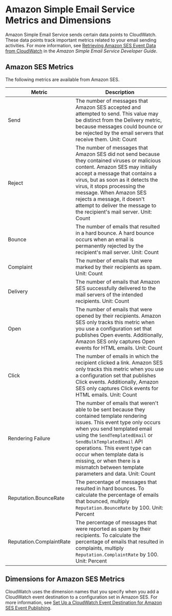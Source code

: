 # Amazon Simple Email Service Metrics and Dimensions<a name="ses-metricscollected"></a>

Amazon Simple Email Service sends certain data points to CloudWatch\. These data points track important metrics related to your email sending activities\. For more information, see [Retrieving Amazon SES Event Data from CloudWatch](http://docs.aws.amazon.com/ses/latest/DeveloperGuide/event-publishing-retrieving-cloudwatch.html) in the *Amazon Simple Email Service Developer Guide*\.

## Amazon SES Metrics<a name="ses-event-metrics"></a>

The following metrics are available from Amazon SES\.


| Metric | Description | 
| --- | --- | 
|  Send  |  The number of messages that Amazon SES accepted and attempted to send\. This value may be distinct from the Delivery metric, because messages could bounce or be rejected by the email servers that receive them\. Unit: Count  | 
|  Reject  |  The number of messages that Amazon SES did not send because they contained viruses or malicious content\. Amazon SES may initially accept a message that contains a virus, but as soon as it detects the virus, it stops processing the message\. When Amazon SES rejects a message, it doesn't attempt to deliver the message to the recipient's mail server\. Unit: Count  | 
|  Bounce  |  The number of emails that resulted in a hard bounce\. A hard bounce occurs when an email is permanently rejected by the recipient's mail server\. Unit: Count  | 
|  Complaint  |  The number of emails that were marked by their recipients as spam\. Unit: Count  | 
|  Delivery  |  The number of emails that Amazon SES successfully delivered to the mail servers of the intended recipients\. Unit: Count  | 
|  Open  |  The number of emails that were opened by their recipients\. Amazon SES only tracks this metric when you use a configuration set that publishes Open events\. Additionally, Amazon SES only captures Open events for HTML emails\. Unit: Count  | 
|  Click  |  The number of emails in which the recipient clicked a link\. Amazon SES only tracks this metric when you use a configuration set that publishes Click events\. Additionally, Amazon SES only captures Click events for HTML emails\. Unit: Count  | 
|  Rendering Failure  |  The number of emails that weren't able to be sent because they contained template rendering issues\. This event type only occurs when you send templated email using the `SendTemplatedEmail` or `SendBulkTemplatedEmail` API operations\. This event type can occur when template data is missing, or when there is a mismatch between template parameters and data\. Unit: Count  | 
|  Reputation\.BounceRate  |  The percentage of messages that resulted in hard bounces\. To calculate the percentage of emails that bounced, multiply `Reputation.BounceRate` by 100\.  Unit: Percent  | 
|  Reputation\.ComplaintRate  |  The percentage of messages that were reported as spam by their recipients\. To calculate the percentage of emails that resulted in complaints, multiply `Reputation.ComplaintRate` by 100\.  Unit: Percent  | 

## Dimensions for Amazon SES Metrics<a name="ses-metric-dimensions"></a>

 CloudWatch uses the dimension names that you specify when you add a CloudWatch event destination to a configuration set in Amazon SES\. For more information, see [Set Up a CloudWatch Event Destination for Amazon SES Event Publishing](http://docs.aws.amazon.com/ses/latest/DeveloperGuide//event-publishing-add-event-destination-cloudwatch.html)\. 